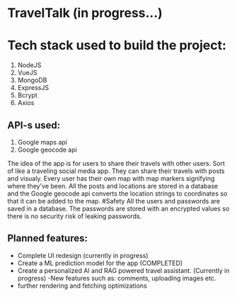 # TravelTalk (in progress...)



# Tech stack used to build the project:
<ol>
<li>NodeJS</li>
<li>VueJS</li>
<li>MongoDB</li>
<li>ExpressJS</li>
<li>Bcrypt</li>
<li>Axios</li>

</ol>

## API-s used:
<ol>
  <li>Google maps api</li>
  <li>Google geocode api</li>
</ol>

The idea of the app is for users to share their travels with other users. Sort of like a traveling social media app. They can share their travels with posts and visualy.
Every user has their own map with map markers signifying where they've been. All the posts and locations are stored in a database and the Google geocode api converts the
location strings to coordinates so that it can be added to the map.
#Safety
All the users and passwords are saved in a database. The passwords are stored with an encrypted values so there is no security risk of leaking passwords.

## Planned features:
- Complete UI redesign (currently in progress)
- Create a ML prediction model for the app (COMPLETED)
- Create a personalized AI and RAG powered travel assistant. (Currently in progress)
-New features such as: comments, uploading images etc.
- further rendering and fetching optimizations

